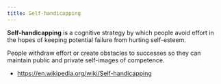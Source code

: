 ```yaml
---
title: Self-handicapping
---
```


**Self-handicapping** is a cognitive strategy by which people avoid effort in the hopes of keeping potential failure from hurting self-esteem.  

People withdraw effort or create obstacles to successes so they can maintain public and private self-images of competence.  

- https://en.wikipedia.org/wiki/Self-handicapping  
